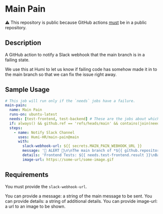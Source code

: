 # Main Pain

⚠ This repository is public because GitHub actions [must](https://docs.github.com/en/actions/creating-actions/publishing-actions-in-github-marketplace) be in a public repository.

## Description

A GitHub action to notify a Slack webhook that the main branch is in a failing state.

We use this at Humi to let us know if failing code has somehow made it in to
the main branch so that we can fix the issue right away.

## Sample Usage

```yaml
# This job will run only if the `needs` jobs have a failure.
main-pain:
  name: Main Pain
  runs-on: ubuntu-latest
  needs: [test-frontend, test-backend] # These are the jobs about which we want to notify if there is a failure.
  if: always() && github.ref == 'refs/heads/main' && contains(join(needs.*.result, ','), 'failure')
  steps:
    - name: Notify Slack Channel
      uses: Humi-HR/main-pain@main
      with:
        slack-webhook-url: ${{ secrets.MAIN_PAIN_WEBHOOK_URL }}
        message: '🚨 ALERT 🚨\n\nThe main branch of *${{ github.repository }}* is failing.\n\nhttps://github.com/${{ github.repository }}/actions/runs/${{ github.run_id }}}}'
        details: 'Frontend Tests: ${{ needs.test-frontend.result }}\nBackend Tests: ${{ needs.test-backend.result }}'
        image-url: https://some-url/some-image.gif
```

## Requirements

You must provide the `slack-webhook-url`.

You can provide a message: a string of the main message to be sent.
You can provide details: a string of additional details.
You can provide image-url: a url to an image to be shown.
